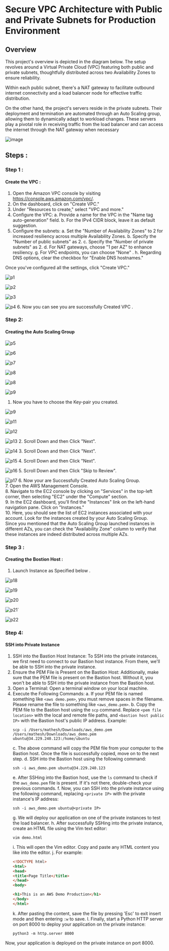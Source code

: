 # Secure VPC Architecture with Public and Private Subnets for Production Environment
## Overview
This project's overview is depicted in the diagram below. The setup revolves around a Virtual Private Cloud (VPC) featuring both public and private subnets, thoughtfully distributed across two Availability Zones to ensure reliability.

Within each public subnet, there's a NAT gateway to facilitate outbound internet connectivity and a load balancer node for effective traffic distribution.

On the other hand, the project's servers reside in the private subnets. Their deployment and termination are automated through an Auto Scaling group, allowing them to dynamically adapt to workload changes. These servers play a pivotal role in receiving traffic from the load balancer and can access the internet through the NAT gateway when necessary


![image](https://github.com/itz-mathesh/aws-public-private-subnet-architecture/assets/144098846/9d656294-2011-4467-a620-63954d923710)

## Steps :
### Step 1 :
#### Create the VPC :
1. Open the Amazon VPC console by visiting https://console.aws.amazon.com/vpc/.
2. On the dashboard, click on "Create VPC."
3. Under "Resources to create," select "VPC and more."
4. Configure the VPC:
   a. Provide a name for the VPC in the "Name tag auto-generation" field.
   b. For the IPv4 CIDR block, leave it as default suggestion.
5. Configure the subnets:
   a. Set the "Number of Availability Zones" to 2 for increased resiliency across multiple Availability Zones.
   b. Specify the "Number of public subnets" as 2.
   c. Specify the "Number of private subnets" as 2.
   d. For NAT gateways, choose "1 per AZ" to enhance resiliency.
   g. For VPC endpoints, you can choose "None" .
   h. Regarding DNS options, clear the checkbox for "Enable DNS hostnames."

Once you've configured all the settings, click "Create VPC."

![p1](https://github.com/itz-mathesh/aws-public-private-subnet-architecture/assets/144098846/d80b1370-dd76-4043-b4f0-2c757e3c21c7)

![p2](https://github.com/itz-mathesh/aws-public-private-subnet-architecture/assets/144098846/722b69ac-f980-421b-8cb5-c3a5365e0a26)


![p3](https://github.com/itz-mathesh/aws-public-private-subnet-architecture/assets/144098846/32cb40b4-622a-4d13-b208-b0ab60c5cf2f)


![p4](https://github.com/itz-mathesh/aws-public-private-subnet-architecture/assets/144098846/35732232-120e-4fec-811f-03ad7c2a8438)
6. Now you can see you are successfully Created VPC .




### Step 2:
#### Creating the Auto Scaling Group


![p5](https://github.com/itz-mathesh/aws-public-private-subnet-architecture/assets/144098846/a2e7f738-c9e5-4ab7-bfc9-abff65f3e235)


![p6](https://github.com/itz-mathesh/aws-public-private-subnet-architecture/assets/144098846/4312da54-b049-484e-ad2d-05e16b0f7163)


![p7](https://github.com/itz-mathesh/aws-public-private-subnet-architecture/assets/144098846/31663c3b-acd8-40de-b701-a470d6e6caaa)


![p8](https://github.com/itz-mathesh/aws-public-private-subnet-architecture/assets/144098846/6d0b515a-dbd5-41fd-8565-cad4039a9e8a)


![p8](https://github.com/itz-mathesh/aws-public-private-subnet-architecture/assets/144098846/d2d13f41-d10b-498a-8756-02e159bc6bd5)


![p9](https://github.com/itz-mathesh/aws-public-private-subnet-architecture/assets/144098846/34d0786d-e05c-48ff-a478-4cc8a407419b)
1. Now you have to choose the Key-pair you created.

![p9](https://github.com/itz-mathesh/aws-public-private-subnet-architecture/assets/144098846/89903e99-5673-493e-9e19-d92311fb4715)


![p11](https://github.com/itz-mathesh/aws-public-private-subnet-architecture/assets/144098846/c2c3f452-ef92-4ac0-9fc6-c12c55b3f5c7)


![p12](https://github.com/itz-mathesh/aws-public-private-subnet-architecture/assets/144098846/6ff77ba7-af88-41b7-8c8c-abcec09c2af8)


![p13](https://github.com/itz-mathesh/aws-public-private-subnet-architecture/assets/144098846/f1f3b337-6023-4d98-82f9-0b44727e2f76)
2. Scroll Down and then Click "Next".

![p14](https://github.com/itz-mathesh/aws-public-private-subnet-architecture/assets/144098846/2a17a34d-ef23-4607-b0b8-28dbfbcbf890)
3. Scroll Down and then Click "Next".

![p15](https://github.com/itz-mathesh/aws-public-private-subnet-architecture/assets/144098846/e195037c-ec37-4470-b503-cbb7abc0b14d)
4. Scroll Down and then Click "Next".

![p16](https://github.com/itz-mathesh/aws-public-private-subnet-architecture/assets/144098846/b15e60bf-9e9c-4741-ba93-16e724ecf1a5)
5. Scroll Down and then Click "Skip to Review".

![p17](https://github.com/itz-mathesh/aws-public-private-subnet-architecture/assets/144098846/c2e018ae-ffca-43e6-83e1-3fa812dcd93c)
6. Now your are Successfully Created Auto Scaling Group.<br>
7. Open the AWS Management Console.<br>
8. Navigate to the EC2 console by clicking on "Services" in the top-left corner, then selecting "EC2" under the "Compute" section.<br>
9. In the EC2 dashboard, you'll find the "Instances" link on the left-hand navigation pane. Click on "Instances."<br>
10. Here, you should see the list of EC2 instances associated with your account. Look for the instances created by your Auto Scaling Group.<br>
Since you mentioned that the Auto Scaling Group launched instances in different AZs, you can check the "Availability Zone" column to verify that these instances are indeed distributed across multiple AZs.

### Step 3 :
#### Creating the Bostion Host :

1. Launch Instance as Specified below .


![p18](https://github.com/itz-mathesh/aws-public-private-subnet-architecture/assets/144098846/c3c2bb90-6886-48f5-8d37-3168646203cf)


![p19](https://github.com/itz-mathesh/aws-public-private-subnet-architecture/assets/144098846/a902949d-6845-4d3c-b297-99542135eee0)


![p20](https://github.com/itz-mathesh/aws-public-private-subnet-architecture/assets/144098846/22d69a9d-2ce2-4334-94b4-4a4f5d12655a)


![p21`](https://github.com/itz-mathesh/aws-public-private-subnet-architecture/assets/144098846/750dea04-8fdc-40bd-baf4-efccdfb9dd5b)


![p22](https://github.com/itz-mathesh/aws-public-private-subnet-architecture/assets/144098846/5accdbf9-e13e-4cac-b2a7-c95d6f06104d)

### Step 4: 
#### SSH into Private Instance

1. SSH into the Bastion Host Instance:
   To SSH into the private instances, we first need to connect to our Bastion host instance. From there, we'll be able to SSH into the private instance.
2. Ensure the PEM File is Present on the Bastion Host:
   Additionally, make sure that the PEM file is present on the Bastion host. Without it, you won't be able to SSH into the private instance from the Bastion host.
3. Open a Terminal:
   Open a terminal window on your local machine.
4. Execute the Following Commands:
   a. If your PEM file is named something like `<aws demo.pem>`, you must remove spaces in the filename. Please rename the file to something like `<aws_demo.pem>`.
   b. Copy the PEM file to the Bastion host using the `scp` command. Replace `<pem file location>` with the local and remote file paths, and `<bastion host public IP>` with the Bastion host's public IP address. 
   Example:
      ```
      scp -i /Users/mathesh/Downloads/aws_demo.pem /Users/mathesh/Downloads/aws_demo.pem ubuntu@34.229.240.123:/home/ubuntu
      ```
   c. The above command will copy the PEM file from your computer to the Bastion host. Once the file is successfully copied, move on to the next step.
   d. SSH into the Bastion host using the following command:
      ```
      ssh -i aws_demo.pem ubuntu@34.229.240.123
      ```
    e. After SSHing into the Bastion host, use the `ls` command to check if the `aws_demo.pem` file is present. If it's not there, double-check your previous commands.
    f. Now, you can SSH into the private instance using the following command, replacing `<private IP>` with the private instance's IP address:
      ```
      ssh -i aws_demo.pem ubuntu@<private IP>
      ```
    g. We will deploy our application on one of the private instances to test the load balancer.
    h. After successfully SSHing into the private instance, create an HTML file using the Vim text editor:
      ```
      vim demo.html
      ```
    i. This will open the Vim editor. Copy and paste any HTML content you like into the editor.
    j. For example:
      ```html
      <!DOCTYPE html>
      <html>
      <head>
      <title>Page Title</title>
      </head>
      <body>

      <h1>This is an AWS Demo Production</h1>
      </body>
      </html>
      ```
     k. After pasting the content, save the file by pressing 'Esc' to exit insert mode and then entering `:w` to save.
     l. Finally, start a Python HTTP server on port 8000 to deploy your application on the private instance:
      ```
      python3 -m http.server 8000
      ```
Now, your application is deployed on the private instance on port 8000.
